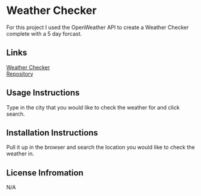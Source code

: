 # Weather Checker

For this project I used the OpenWeather API to create a Weather Checker complete with a 5 day forcast. 

## Links

<a href= "https://heatherackerman.github.io/Weather_Dashboard/">Weather Checker</a>
<br>
<a href= "https://github.com/HeatherAckerman/Weather_Dashboard">Repository</a>

## Usage Instructions

Type in the city that you would like to check the weather for and click search. 

<link rel="stylesheet" href="Screenshot 2020-10-06 212229.jpg">

## Installation Instructions

Pull it up in the browser and search the location you would like to check the weather in. 

## License Infromation

N/A